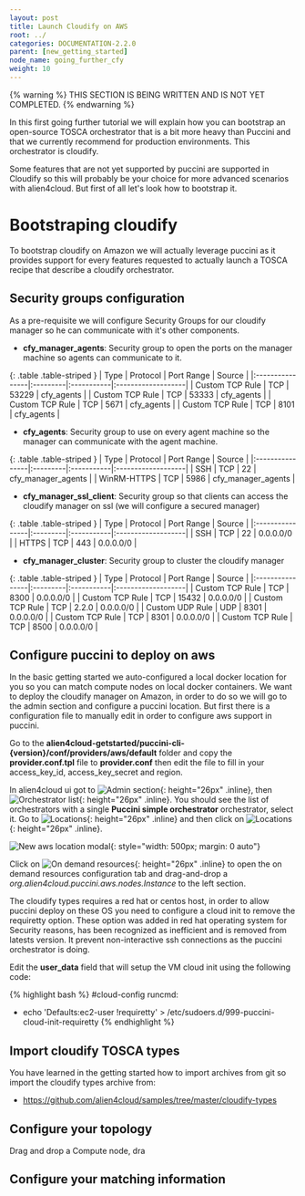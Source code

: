 ```yaml
---
layout: post
title: Launch Cloudify on AWS
root: ../
categories: DOCUMENTATION-2.2.0
parent: [new_getting_started]
node_name: going_further_cfy
weight: 10
---
```


{% warning %}
THIS SECTION IS BEING WRITTEN AND IS NOT YET COMPLETED.
{% endwarning %}

In this first going further tutorial we will explain how you can bootstrap an open-source TOSCA orchestrator that is a bit more heavy than Puccini and that we currently recommend for production environments. This orchestrator is cloudify.

Some features that are not yet supported by puccini are supported in Cloudify so this will probably be your choice for more advanced scenarios with alien4cloud. But first of all let's look how to bootstrap it.

# Bootstraping cloudify

To bootstrap cloudify on Amazon we will actually leverage puccini as it provides support for every features requested to actually launch a TOSCA recipe that describe a cloudify orchestrator.

## Security groups configuration

As a pre-requisite we will configure Security Groups for our cloudify manager so he can communicate with it's other components.

- **cfy_manager_agents**: Security group to open the ports on the manager machine so agents can communicate to it.

{: .table .table-striped }
| Type            | Protocol | Port Range | Source             |
|:----------------|:---------|:-----------|:-------------------|
| Custom TCP Rule | TCP      | 53229      | cfy_agents         |
| Custom TCP Rule | TCP      | 53333      | cfy_agents         |
| Custom TCP Rule | TCP      | 5671       | cfy_agents         |
| Custom TCP Rule | TCP      | 8101       | cfy_agents         |

- **cfy_agents**: Security group to use on every agent machine so the manager can communicate with the agent machine.

{: .table .table-striped }
| Type            | Protocol | Port Range | Source             |
|:----------------|:---------|:-----------|:-------------------|
| SSH             | TCP      | 22         | cfy_manager_agents |
| WinRM-HTTPS     | TCP      | 5986       | cfy_manager_agents |

- **cfy_manager_ssl_client**: Security group so that clients can access the cloudify manager on ssl (we will configure a secured manager)

{: .table .table-striped }
| Type            | Protocol | Port Range | Source             |
|:----------------|:---------|:-----------|:-------------------|
| SSH             | TCP      | 22         | 0.0.0.0/0          |
| HTTPS           | TCP      | 443        | 0.0.0.0/0          |

- **cfy_manager_cluster**: Security group to cluster the cloudify manager

{: .table .table-striped }
| Type            | Protocol | Port Range | Source             |
|:----------------|:---------|:-----------|:-------------------|
| Custom TCP Rule | TCP      | 8300       | 0.0.0.0/0          |
| Custom TCP Rule | TCP      | 15432      | 0.0.0.0/0          |
| Custom TCP Rule | TCP      | 2.2.0      | 0.0.0.0/0          |
| Custom UDP Rule | UDP      | 8301       | 0.0.0.0/0          |
| Custom TCP Rule | TCP      | 8301       | 0.0.0.0/0          |
| Custom TCP Rule | TCP      | 8500       | 0.0.0.0/0          |

## Configure puccini to deploy on aws

<p class="text-muted">
In the basic getting started we auto-configured a local docker location for you so you can match compute nodes on local docker containers. We want to deploy the cloudify manager on Amazon, in order to do so we will go to the admin section and configure a puccini location. But first there is a configuration file to manually edit in order to configure aws support in puccini.
</p>

Go to the __alien4cloud-getstarted/puccini-cli-{version}/conf/providers/aws/default__ folder and copy the __provider.conf.tpl__ file to __provider.conf__ then edit the file to fill in your access_key_id, access_key_secret and region.

In alien4cloud ui got to ![Admin section](../../images/2.2.0/user_guide/admin/admin_menu.png){: height="26px" .inline}, then ![Orchestrator list](../../images/2.2.0/user_guide/admin/orchestrators/orchestrator_list_menu.png){: height="26px" .inline}. You should see the list of orchestrators with a single __Puccini simple orchestrator__ orchestrator, select it.
Go to ![Locations](../../images/2.2.0/user_guide/admin/orchestrators/locations_menu.png){: height="26px" .inline} and then click on ![Locations](../../images/2.2.0/user_guide/admin/orchestrators/new_location_button.png){: height="26px" .inline}.

![New aws location modal](../../images/2.2.0/user_guide/admin/orchestrators/getting_started_new_aws_loc.png){: style="width: 500px; margin: 0 auto"}

Click on ![On demand resources](../../images/2.2.0/user_guide/admin/orchestrators/on_demand_resources.png){: height="26px" .inline} to open the on demand resources configuration tab and drag-and-drop a _org.alien4cloud.puccini.aws.nodes.Instance_ to the left section.

<p class="text-muted">
The cloudify types requires a red hat or centos host, in order to allow puccini deploy on these OS you need to configure a cloud init to remove the requiretty option. These option was added in red hat operating system for Security reasons, has been recognized as inefficient and is removed from latests version. It prevent non-interactive ssh connections as the puccini orchestrator is doing.
</p>

Edit the __user_data__ field that will setup the VM cloud init using the following code:

{% highlight bash %}
#cloud-config
runcmd:
  - echo 'Defaults:ec2-user !requiretty' > /etc/sudoers.d/999-puccini-cloud-init-requiretty
{% endhighlight %}




## Import cloudify TOSCA types

You have learned in the getting started how to import archives from git so import the cloudify types archive from:
* https://github.com/alien4cloud/samples/tree/master/cloudify-types

## Configure your topology

Drag and drop a Compute node, dra

## Configure your matching information
